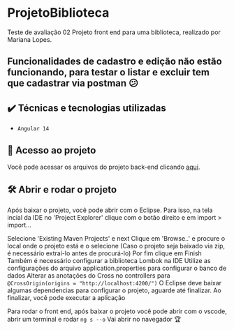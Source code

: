 # ProjetoBiblioteca

Teste de avaliação 02 
Projeto front end para uma biblioteca, realizado por Mariana Lopes.

## Funcionalidades de cadastro e edição não estão funcionando, para testar o listar e excluir tem que cadastrar via postman 😕

## ✔️ Técnicas e tecnologias utilizadas

- ``Angular 14``


## 📁 Acesso ao projeto

Você pode acessar os arquivos do projeto back-end clicando [aqui](https://github.com/aceleragep/biblioteca.git).

## 🛠️ Abrir e rodar o projeto

Após baixar o projeto, você pode abrir com o Eclipse. Para isso, na tela incial da IDE no 'Project Explorer' clique com o botão direito e em import > import...

Selecione 'Existing Maven Projects' e next
Clique em 'Browse..' e procure o local onde o projeto está e o selecione (Caso o projeto seja baixado via zip, é necessário extraí-lo antes de procurá-lo)
Por fim clique em Finish
Também é necessário configurar a biblioteca Lombok na IDE
Utilize as configurações do arquivo application.properties para configurar o banco de dados
Alterar as anotações do Cross no controllers para ``@CrossOrigin(origins = "http://localhost:4200/")``
O Eclipse deve baixar algumas dependencias para configurar o projeto, aguarde até finalizar. Ao finalizar, você pode executar a aplicação

Para rodar o front end, após baixar o projeto você pode abrir com o vscode, abrir um terminal e rodar ``ng s --o``
Vai abrir no navegador 🏆
